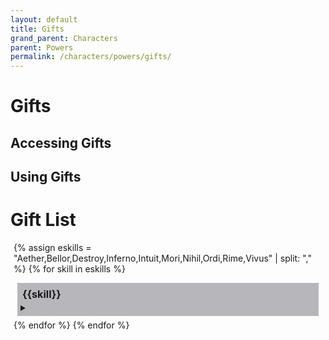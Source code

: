 ```yaml
---
layout: default
title: Gifts
grand_parent: Characters
parent: Powers
permalink: /characters/powers/gifts/
---
```



# Gifts


## Accessing Gifts


## Using Gifts


# Gift List

<section>

<div style="background-color: ; margin: 5px;">

{% assign eskills = "Aether,Bellor,Destroy,Inferno,Intuit,Mori,Nihil,Ordi,Rime,Vivus" | split: "," %}
{% for skill in eskills %}
    <div style="background-color: #1f1d2b50; margin: 6px; padding: 5px;">
        <p style='margin: 3px; font-weight:bold; font-size: 115%;'>{{skill}}</p>
        <details>
            <summary></summary>
        {% assign gifts = site.data.powers.gifts | where: 'skill', skill %}
        {% for s in gifts %}
            {% assign i = forloop.index | modulo: 2 %}
            {% if i == 0 %}
                <div style="background-color: #4b476650; margin: 10px; padding: 5px;">
            {% else %}
                <div class="row" style="background-color: #37344f50; margin: 10px; padding: 5px;">
            {% endif %}
            <h3 style="margin-top: 5px;">{{s.name}}</h3>
            <h4 style="margin-top: 5px;">{{s.type}}</h4>
            <em>{{s.keywords | join: ", "}}</em>
            <details>
                <summary></summary>
                {% assign j = s.max_ranks %}
                <h4 style="margin-top: 5px;">Max Ranks</h4>
                {% for i in (1..j) %}
                    <img style="width: 20px" src="/no1_system/assets/img/plain-circle.png">
                {% endfor %}
                {% if s.requires %}
                    <p><em>Requires: </em>{{s.requires}}</p>
                {% endif %}
                {% if s.effect %}
                    <p><strong>Effect</strong>
                    <br>{{s.effect}}</p>
                {% endif %}
                {% if threshold %}
                    {% assign thresh = s.threshold %}
                        {% for t in thresh %}
                            <p><strong>Threshold &mdash; {{t.hits}}</strong>
                            <br>{{t.effect}}</p>
                        {% endfor %}
                {% endif %}
            </details>
        </details>
    </div>
    {% endfor %}
{% endfor %}
</div>
</section>